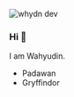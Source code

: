 ![whydn dev](https://github.com/whydnxx/whydnxx/blob/master/banner.jpg?raw=true)

### Hi :wave:

I am Wahyudin. </br>
- Padawan
- Gryffindor
